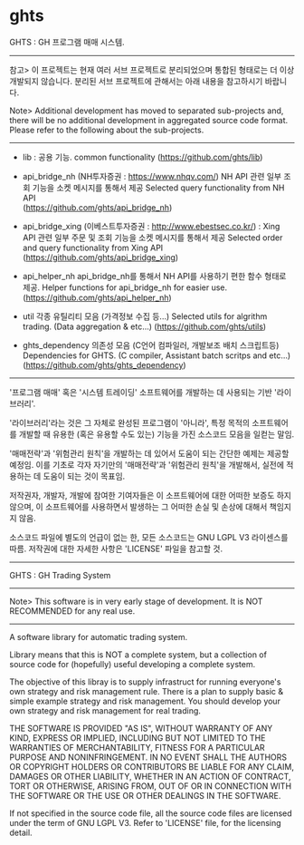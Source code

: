 ghts
====

GHTS : GH 프로그램 매매 시스템.

*********************************************************
참고>
이 프로젝트는 현재 여러 서브 프로젝트로 분리되었으며 통합된 형태로는 더 이상 개발되지 않습니다.
분리된 서브 프로젝트에 관해서는 아래 내용을 참고하시기 바랍니다.

Note>
Additional development has moved to separated sub-projects and,
there will be no additional development in aggregated source code format.
Please refer to the following about the sub-projects.
*********************************************************


- lib : 공용 기능. common functionality
  (https://github.com/ghts/lib)
  
- api_bridge_nh (NH투자증권 : https://www.nhqv.com/) 
  NH API 관련 일부 조회 기능을 소켓 메시지를 통해서 제공
  Selected query functionality from NH API  
  (https://github.com/ghts/api_bridge_nh)
  
- api_bridge_xing (이베스트투자증권 : http://www.ebestsec.co.kr/)
: Xing API 관련 일부 주문 및 조회 기능을 소켓 메시지를 통해서 제공
  Selected order and query functionality from Xing API
  (https://github.com/ghts/api_bridge_xing)
  
- api_helper_nh
  api_bridge_nh를 통해서 NH API를 사용하기 편한 함수 형태로 제공.
  Helper functions for api_bridge_nh for easier use.
  (https://github.com/ghts/api_helper_nh)
  
- util
  각종 유틸리티 모음 (가격정보 수집 등...)
  Selected utils for algrithm trading. (Data aggregation & etc...)
  (https://github.com/ghts/utils)
  
- ghts_dependency
  의존성 모음 (C언어 컴파일러, 개발보조 배치 스크립트등)
  Dependencies for GHTS. (C compiler, Assistant batch scritps and etc...) 
  (https://github.com/ghts/ghts_dependency)

*********************************************************

'프로그램 매매' 혹은 '시스템 트레이딩' 소프트웨어를 개발하는 데 사용되는 기반 '라이브러리'.

'라이브러리'라는 것은 그 자체로 완성된 프로그램이 '아니라',
특정 목적의 소프트웨어를 개발할 때 유용한 (혹은 유용할 수도 있는) 기능을 가진 
소스코드 모음을 일컫는 말임.

'매매전략'과 '위험관리 원칙'을 개발하는 데 있어서 도움이 되는 간단한 예제는 제공할 예정임.
이를 기초로 각자 자기만의 '매매전략'과 '위험관리 원칙'을 개발해서,
실전에 적용하는 데 도움이 되는 것이 목표임.

저작권자, 개발자, 개발에 참여한 기여자들은 이 소프트웨어에 대한 어떠한 보증도 하지 않으며, 
이 소프트웨어를 사용하면서 발생하는 그 어떠한 손실 및 손상에 대해서 책임지지 않음.

소스코드 파일에 별도의 언급이 없는 한, 모든 소스코드는 GNU LGPL V3 라이센스를 따름.
저작권에 대한 자세한 사항은 'LICENSE' 파일을 참고할 것.

---------------------------------------------------------------------

GHTS : GH Trading System

*********************************************************
Note>
This software is in very early stage of development.
It is NOT RECOMMENDED for any real use.
*********************************************************

A software library for automatic trading system.

Library means that this is NOT a complete system,
but a collection of source code for (hopefully) useful 
developing a complete system.

The objective of this libray is to supply infrastruct for running everyone's own strategy and risk management rule.
There is a plan to supply basic & simple example strategy and risk management.
You should develop your own strategy and risk management for real trading.

THE SOFTWARE IS PROVIDED "AS IS", WITHOUT WARRANTY OF ANY KIND, EXPRESS OR IMPLIED, INCLUDING BUT NOT LIMITED TO THE WARRANTIES OF MERCHANTABILITY, FITNESS FOR A PARTICULAR PURPOSE AND NONINFRINGEMENT. IN NO EVENT SHALL THE AUTHORS OR COPYRIGHT HOLDERS OR CONTRIBUTORS BE LIABLE FOR ANY CLAIM, DAMAGES OR OTHER LIABILITY, WHETHER IN AN ACTION OF CONTRACT, TORT OR OTHERWISE, ARISING FROM, OUT OF OR IN CONNECTION WITH THE SOFTWARE OR THE USE OR OTHER DEALINGS IN THE SOFTWARE.

If not specified in the source code file, all the source code files are licensed under the term of GNU LGPL V3.
Refer to 'LICENSE' file, for the licensing detail.
